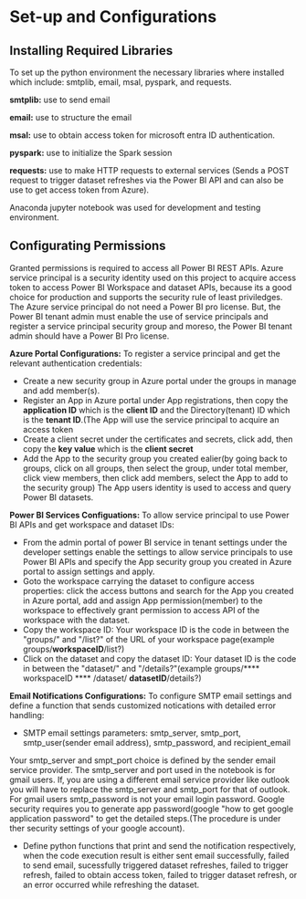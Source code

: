 # Set-up and Configurations

## Installing Required Libraries

To set up the python environment the necessary libraries where installed which include: smtplib, email, msal, pyspark, and requests.

**smtplib:** use to send email

**email:** use to structure the email

**msal:** use to obtain access token for microsoft entra ID authentication.

**pyspark:** use to initialize the Spark session

**requests:** use to make HTTP requests to external services (Sends a POST request to trigger dataset refreshes via the Power BI API and can also be use to get access token from Azure).

Anaconda jupyter notebook was used for development and testing environment.

## Configurating Permissions

Granted permissions is required to access all Power BI REST APIs. Azure service principal is a security identity used on this project to acquire access token to access Power BI Workspace and dataset APIs,
because its a good choice for production and supports the security rule of least priviledges. The Azure service principal do not need a Power BI pro license. But, the Power BI tenant admin must enable
the use of service principals and register a service principal security group and moreso, the Power BI tenant admin should have a Power BI Pro license.

**Azure Portal Configurations:** To register a service principal and get the relevant authentication credentials:
- Create a new security group in Azure portal under the groups in manage and add member(s).
- Register an App in Azure portal under App registrations, then copy the **application ID** which is the **client ID** and the Directory(tenant) ID which is the **tenant ID**.(The App will use the service principal to acquire an access token
- Create a client secret under the certificates and secrets, click add, then copy the **key value** which is the **client secret**
- Add the App to the security group you created ealier(by going back to groups, click on all groups, then select the group, under total member, click view members, then click add members, select the App to add to the security group)
The App users identity is used to access and query Power BI datasets.

**Power BI Services Configuations:** To allow service principal to use Power BI APIs and get workspace and dataset IDs:
- From the admin portal of power BI service in tenant settings under the developer settings enable the settings to allow service principals to use Power BI APIs and specify the App security group you created in Azure portal to assign settings and apply.
- Goto the workspace carrying the dataset to configure access properties: click the access buttons and search for the App you created in Azure portal, add and assign App permission(member) to the workspace to effectively grant permission to access API
  of the workspace with the dataset.
- Copy the workspace ID: Your workspace ID is the code in between the "groups/" and "/list?" of the URL of your workspace page(example groups/****workspaceID****/list?)
- Click on the dataset and copy the dataset ID: Your dataset ID is the code in between the "dataset/" and "/details?"(example groups/**** workspaceID **** /dataset/ ****datasetID****/details?)

**Email Notifications Configurations:** To configure SMTP email settings and define a function that sends customized notications with detailed error handling:
- SMTP email settings parameters: smtp_server, smtp_port, smtp_user(sender email address), smtp_password, and recipient_email

Your smtp_server and smpt_port choice is defined by the sender email service provider. The smtp_server and port used in the notebook is for gmail users. If, you are using a different email service provider like outlook you will have to replace the smtp_server and smtp_port for that of outlook. For gmail users smtp_password is not your email login password. Google security requires you to generate app password(google "how to get google application password" to get the detailed steps.(The procedure is under ther security settings of your google account). 

- Define python functions that print and send the notification respectively, when the code execution result is either sent email successfully, failed to send email, sucessfully triggered dataset refreshes, failed to trigger refresh, failed to obtain access token, failed to trigger dataset refresh, or an error occurred while refreshing the dataset.

